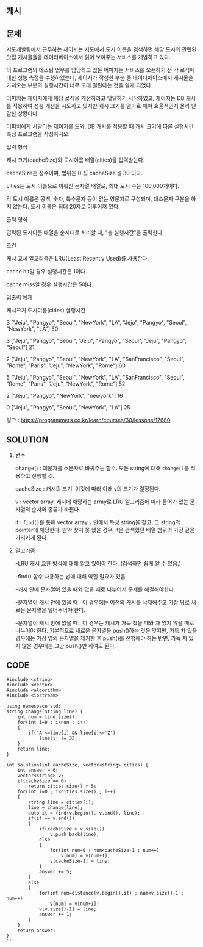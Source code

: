 캐시
------------------

문제
----
지도개발팀에서 근무하는 제이지는 지도에서 도시 이름을 검색하면 해당 도시와 관련된 맛집 게시물들을 데이터베이스에서 읽어 보여주는 서비스를 개발하고 있다.

이 프로그램의 테스팅 업무를 담당하고 있는 어피치는 서비스를 오픈하기 전 각 로직에 대한 성능 측정을 수행하였는데, 
제이지가 작성한 부분 중 데이터베이스에서 게시물을 가져오는 부분의 실행시간이 너무 오래 걸린다는 것을 알게 되었다.

어피치는 제이지에게 해당 로직을 개선하라고 닦달하기 시작하였고, 
제이지는 DB 캐시를 적용하여 성능 개선을 시도하고 있지만 캐시 크기를 얼마로 해야 효율적인지 몰라 난감한 상황이다.

어피치에게 시달리는 제이지를 도와, DB 캐시를 적용할 때 캐시 크기에 따른 실행시간 측정 프로그램을 작성하시오.

입력 형식

캐시 크기(cacheSize)와 도시이름 배열(cities)을 입력받는다.

cacheSize는 정수이며, 범위는 0 ≦ cacheSize ≦ 30 이다.

cities는 도시 이름으로 이뤄진 문자열 배열로, 최대 도시 수는 100,000개이다.

각 도시 이름은 공백, 숫자, 특수문자 등이 없는 영문자로 구성되며, 대소문자 구분을 하지 않는다. 도시 이름은 최대 20자로 이루어져 있다.

출력 형식

입력된 도시이름 배열을 순서대로 처리할 때, "총 실행시간"을 출력한다.

조건

캐시 교체 알고리즘은 LRU(Least Recently Used)를 사용한다.

cache hit일 경우 실행시간은 1이다.

cache miss일 경우 실행시간은 5이다.

입출력 예제

캐시크기	도시이름(cities)	                                                                                                    실행시간

3	       ["Jeju", "Pangyo", "Seoul", "NewYork", "LA", "Jeju", "Pangyo", "Seoul", "NewYork", "LA"]	                              50

3	       ["Jeju", "Pangyo", "Seoul", "Jeju", "Pangyo", "Seoul", "Jeju", "Pangyo", "Seoul"]	                                    21

2	       ["Jeju", "Pangyo", "Seoul", "NewYork", "LA", "SanFrancisco", "Seoul", "Rome", "Paris", "Jeju", "NewYork", "Rome"]	60

5	       ["Jeju", "Pangyo", "Seoul", "NewYork", "LA", "SanFrancisco", "Seoul", "Rome", "Paris", "Jeju", "NewYork", "Rome"]	52

2	       ["Jeju", "Pangyo", "NewYork", "newyork"]	16

0	       ["Jeju", "Pangyo", "Seoul", "NewYork", "LA"]	25





링크 : <https://programmers.co.kr/learn/courses/30/lessons/17680>


SOLUTION
---------
1. 변수

    change() : 대문자를 소문자로 바꿔주는 함수. 모든 string에 대해 `change()`를 적용하고 진행할 것.
    
    cacheSize : 캐시의 크기. 이것에 따라 아래 `v`의 크기가 결정된다.
    
    v : vector array. 캐시에 해당하는 array로 LRU 알고리즘에 따라 들어가 있는 문자열의 순서와 종류가 바뀐다.
    
    it : `find()`를 통해 vector array `v` 안에서 특정 string을 찾고, 그 string의 pointer에 해당한다. 만약 찾지 못 했을 경우, it은 검색했던 배열 범위의 가장 끝을 가리키게 된다.
    
   
2. 알고리즘

   -LRU 캐시 교환 방식에 대해 알고 있어야 한다. (검색하면 쉽게 알 수 있음.)
   
   -find() 함수 사용하는 법에 대해 익힐 필요가 있음.
   
   -캐시 안에 문자열이 있을 때와 없을 때로 나누어서 문제를 해결해야한다.
   
   -문자열이 캐시 안에 있을 때 : 이 경우에는 이전의 캐시를 삭제해주고 가장 뒤로 새로운 문자열을 넣어주어야 한다.
   
   -문자열이 캐시 안에 없을 때 : 이 경우는 캐시가 가득 찼을 때와 차 있지 않을 때로 나누어야 한다. 기본적으로 새로운 문자열을 push()하는 것은 맞지만, 가득 차 있을 경우에는 가장 앞의 
   문자열을 제거한 후 push()를 진행해야 하는 반면, 가득 차 있지 않은 경우에는 그냥 push()만 하여도 된다.
   
   


CODE
----
```{.cpp}
#include <string>
#include <vector>
#include <algorithm>
#include <iostream>

using namespace std;
string change(string line) {
    int num = line.size();
    for(int i=0 ; i<num ; i++)
    {
        if('A'<=line[i] && line[i]<='Z')
            line[i] += 32;
    }
    return line;
}

int solution(int cacheSize, vector<string> cities) {
    int answer = 0;
    vector<string> v;
    if(cacheSize == 0)
        return cities.size() * 5;
    for(int i=0 ; i<cities.size() ; i++)
    {
        string line = cities[i];
        line = change(line);
        auto it = find(v.begin(), v.end(), line);
        if(it == v.end())
        {
            if(cacheSize > v.size())
                v.push_back(line);
            else
            {
                for(int num=0 ; num<cacheSize-1 ; num++)
                    v[num] = v[num+1];
                v[cacheSize-1] = line;
            }
            answer += 5;
        }
        else
        {
            for(int num=distance(v.begin(),it) ; num<v.size()-1 ; num++)
                v[num] = v[num+1];
            v[v.size()-1] = line;
            answer += 1;
        }
    }
    return answer;
}
'''
